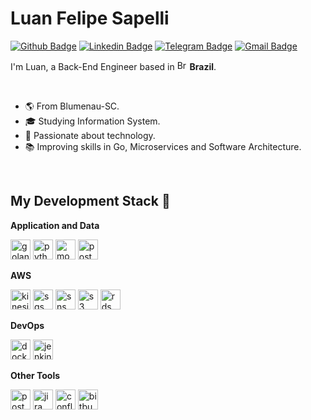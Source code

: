 # Luan Felipe Sapelli

[![Github Badge](https://img.shields.io/badge/-Github-000?style=for-the-badge&logo=Github&logoColor=white&link=https://github.com/luansapelli)](https://github.com/luansapelli)
[![Linkedin Badge](https://img.shields.io/badge/-LinkedIn-blue?style=for-the-badge&logo=Linkedin&logoColor=white&link=https://www.linkedin.com/in/luansapelli/)](https://www.linkedin.com/in/luansapelli/)
[![Telegram Badge](https://img.shields.io/badge/-Telegram-1ca0f1?style=for-the-badge&labelColor=1ca0f1&logo=telegram&logoColor=white&link=https://t.me/luansapelli)](https://t.me/luansapelli)
[![Gmail Badge](https://img.shields.io/badge/-Gmail-c14438?style=for-the-badge&logo=Gmail&logoColor=white&link=mailto:luansapelli@gmail.com)](mailto:luansapelli@gmail.com)

<p>
  I'm Luan, a Back-End Engineer based in 
  <img width="16" src="https://www.flaticon.com/svg/static/icons/svg/197/197386.svg" alt="Brazil" />
  <b>Brazil</b>.
</p>

<br/>

- 🌎 From Blumenau-SC.
- 🎓 Studying Information System.
- 👾 Passionate about technology.
- 📚 Improving skills in Go, Microservices and Software Architecture.

<br/>

## My Development Stack 🚀

**Application and Data**
<p>
<img title="Golang" height="32" src="https://cdn.iconscout.com/icon/free/png-256/go-77-1175166.png" alt="golang"/>
<img title="Python" height="32" src="https://cdn.iconscout.com/icon/free/png-256/python-2-226051.png" alt="python"/>
<img title="MongoDB" height="32" src="https://cdn.iconscout.com/icon/free/png-256/mongodb-4-1175139.png" alt="mongodb"/>
<img title="PostgreSQL" height="32" src="https://cdn.iconscout.com/icon/free/png-256/postgresql-8-1175119.png" alt="postgresql"/>
</p>

**AWS**
<p>
<img title="Kinesis" height="32" src="https://iconape.com/wp-content/files/ke/33749/png/aws-kinesis.png" alt="kinesis"/>
<img title="SQS" height="32" src="https://iconape.com/wp-content/files/wb/370606/svg/aws-sqs-logo-icon-png-svg.png" alt="sqs"/>
<img title="SNS" height="32" src="https://iconape.com/wp-content/files/fv/370605/svg/aws-sns-logo-icon-png-svg.png" alt="sns"/>
<img title="S3" height="32" src="https://iconape.com/wp-content/files/dt/352387/png/aws-s3-simple-storage-service-logo.png" alt="s3"/>
<img title="RDS" height="32" src="https://iconape.com/wp-content/files/rq/33902/png/aws-rds.png" alt="rds"/>
</p>

**DevOps**
<p>
<img title="Docker" height="32" src="https://cdn.iconscout.com/icon/free/png-256/docker-12-1175229.png" alt="docker"/>
<img title="Jenkins" height="32" src="https://cdn.iconscout.com/icon/free/png-256/jenkins-1-282385.png" alt="jenkins"/>
</p>

**Other Tools**
<p>
<img title="Postman" height="32" src="https://sdtimes.com/wp-content/uploads/2018/08/logo-glyph.png" alt="postman"/>
<img title="Jira" height="32" src="https://cdn.worldvectorlogo.com/logos/jira-1.svg" alt="jira"/></code>
<img title="Confluence" height="32" src="https://seeklogo.com/images/C/confluence-logo-D9B07137C2-seeklogo.com.png" alt="confluence"/></code>
<img title="Bitbucket" height="32" src="https://cdn4.iconfinder.com/data/icons/logos-and-brands/512/44_Bitbucket_logo_logos-512.png" alt="bitbucket"/>
</p>
